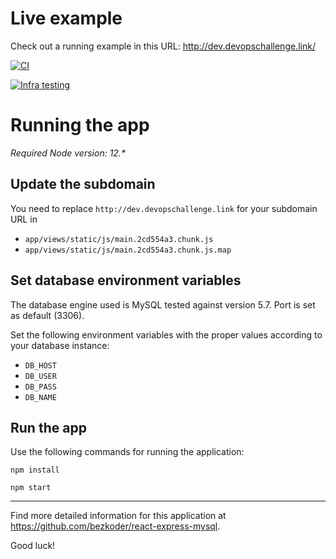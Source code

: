# Live example
Check out a running example in this URL: http://dev.devopschallenge.link/

[![CI](https://github.com/hmanzur/challenge-demo/actions/workflows/ci.yml/badge.svg)](https://github.com/hmanzur/challenge-demo/actions/workflows/ci.yml)

[![Infra testing](https://github.com/hmanzur/challenge-demo/actions/workflows/test.yml/badge.svg)](https://github.com/hmanzur/challenge-demo/actions/workflows/test.yml)

# Running the app

_Required Node version: 12.*_

## Update the subdomain
You need to replace `http://dev.devopschallenge.link` for your subdomain URL in 
+ `app/views/static/js/main.2cd554a3.chunk.js` 
+ `app/views/static/js/main.2cd554a3.chunk.js.map`

## Set database environment variables
The database engine used is MySQL tested against version 5.7. Port is set as default (3306).

Set the following environment variables with the proper values according to your database instance:
+ `DB_HOST`
+ `DB_USER`
+ `DB_PASS`
+ `DB_NAME`


## Run the app

Use the following commands for running the application:

```
npm install
```

```
npm start
```

---

Find more detailed information for this application at https://github.com/bezkoder/react-express-mysql.

Good luck!
